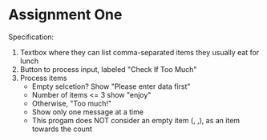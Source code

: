 # Assignment One

Specification:

1. Textbox where they can list comma-separated items they usually eat for lunch
2. Button to process input, labeled "Check If Too Much"
3. Process items
   * Empty selcetion? Show "Please enter data first"
   * Number of items <= 3 show "enjoy"
   * Otherwise, "Too much!"
   * Show only one message at a time
   * This progam does NOT consider an empty item (, ,), as an item towards the count
  